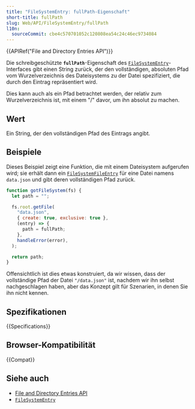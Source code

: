 ```yaml
---
title: "FileSystemEntry: fullPath-Eigenschaft"
short-title: fullPath
slug: Web/API/FileSystemEntry/fullPath
l10n:
  sourceCommit: cbe4c570701052c120808ea54c24c46ec9734084
---
```


{{APIRef("File and Directory Entries API")}}

Die schreibgeschützte **`fullPath`**-Eigenschaft
des [`FileSystemEntry`](/de/docs/Web/API/FileSystemEntry)-Interfaces gibt einen String zurück, der
den vollständigen, absoluten Pfad vom Wurzelverzeichnis des Dateisystems zu der Datei
spezifiziert, die durch den Eintrag repräsentiert wird.

Dies kann auch als ein Pfad betrachtet werden, der relativ zum Wurzelverzeichnis ist, mit einem
"/" davor, um ihn absolut zu machen.

## Wert

Ein String, der den vollständigen Pfad des Eintrags angibt.

## Beispiele

Dieses Beispiel zeigt eine Funktion, die mit einem Dateisystem aufgerufen wird; sie erhält dann ein
[`FileSystemFileEntry`](/de/docs/Web/API/FileSystemFileEntry) für eine Datei namens `data.json` und gibt
deren vollständigen Pfad zurück.

```js
function gotFileSystem(fs) {
  let path = "";

  fs.root.getFile(
    "data.json",
    { create: true, exclusive: true },
    (entry) => {
      path = fullPath;
    },
    handleError(error),
  );

  return path;
}
```

Offensichtlich ist dies etwas konstruiert, da wir wissen, dass der vollständige Pfad der Datei
`"/data.json"` ist, nachdem wir ihn selbst nachgeschlagen haben, aber das Konzept gilt
für Szenarien, in denen Sie ihn nicht kennen.

## Spezifikationen

{{Specifications}}

## Browser-Kompatibilität

{{Compat}}

## Siehe auch

- [File and Directory Entries API](/de/docs/Web/API/File_and_Directory_Entries_API)
- [`FileSystemEntry`](/de/docs/Web/API/FileSystemEntry)
